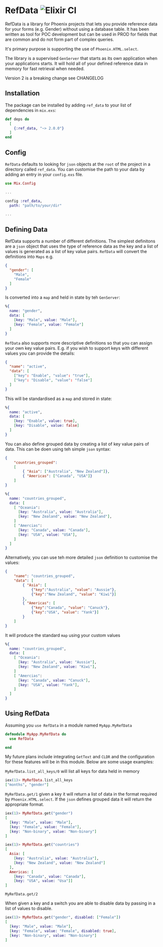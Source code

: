 # RefData  ![Elixir CI](https://github.com/abarr/ref_data/workflows/Elixir%20CI/badge.svg?branch=master)


RefData is a library for Phoenix projects that lets you provide reference data 
for your forms (e.g. Gender) without using a database table. It has been written 
as tool for POC development but can be used in PROD for fields that are common 
and do not form part of complex queries.

It's primary purpose is supporting the use of `Phoenix.HTML.select`.

The library is a supervised `GenServer` that starts as its own application when your 
applications starts. It will hold all of your defined reference data in memory for fast 
retrieval when needed. 

Version 2 is a breaking change see CHANGELOG

## Installation

The package can be installed by adding `ref_data` to your list of dependencies in 
`mix.exs`:

```elixir
def deps do
  [
    {:ref_data, "~> 2.0.0"}
  ]
end
```

## Config

`RefData` defaults to looking for `json` objects at the `root` of the project in a 
directory called `ref_data`. You can customise the path to your data by adding an entry
in your `config.exs` file.

```elixir
use Mix.Config

...

config :ref_data,
  path: "path/to/your/dir"

...

```

## Defining Data

RefData supports a number of different definitions. The simplest definitons are a `json` object 
that uses the type of reference data as the key and a list of values is generated as a list of key value pairs. 
`RefData` will convert the definitions into `Maps` e.g. 

```json
{ 
  "gender": [
    "Male", 
    "Female"
  ]
}
```
Is converted into a `map` and held in state by teh `GenServer`:

```elixir
%{ 
  name: "gender", 
  data: [
    [key: "Male", value: "Male"], 
    [key: "Female", value: "Female"]
  ]
}
```

`RefData` also supports more descriptive definitions so that you can assign your own key value pairs. E.g. if you 
wish to support keys with different values you can provide the details: 

```json
{ 
  "name": "active", 
  "data": [
    ["key": "Enable", "value": "true"], 
    ["key": "Disable", "value": "false"]
  ]
}
```
This will be standardised as a `map` and stored in state:

```elixir
%{ 
  name: "active", 
  data: [
    [key: "Enable", value: true], 
    [key: "Disable", value: false]
  ]
}
```

You can also define grouped data by creating a list of key value pairs of data. This can be doen using 
teh simple `json` syntax:

```json
{
    "countries_grouped": 
    [
        { "Asia": ["Australia", "New Zealand"]},
        { "Americas": ["Canada", "USA"]}
    ]
}
```

```elixir
%{ 
  name: "countries_grouped", 
  data: [
    [ "Oceania": 
      [key: "Australia", value: "Australia"],
      [key: "New Zealand", value: "New Zealand"],
    ]
    [ "Amercias": 
      [key: "Canada", value: "Canada"],
      [key: "USA", value: "USA"],
    ]
  ]
}
```

Alternatively, you can use teh more detailed `json` definition to customise the values:

```json
{
    "name": "countries_grouped",
    "data": [
        { "Asia": [
            {"key":"Australia", "value": "Aussie"},
            {"key":"New Zealand", "value": "Kiwi"}]
        },
        { "Americas": [
            {"key":"Canada", "value": "Canuck"}, 
            {"key":"USA", "value": "Yank"}]
        }
    ]
}
```
It will produce the standard `map` using your custom values

```elixir
%{ 
  name: "countries_grouped", 
  data: [
    [ "Oceania": 
      [key: "Australia", value: "Aussie"],
      [key: "New Zealand", value: "Kiwi"],
    ]
    [ "Amercias": 
      [key: "Canada", value: "Canuck"],
      [key: "USA", value: "Yank"],
    ]
  ]
}
```

## Using RefData

Assuming you `use RefData` in a module named `MyApp.MyRefData`

```elixir
defmodule MyApp.MyRefData do
  use RefData

end
```

My future plans include integrating `GetText` and `CLDR` and the configuration for these features will 
be in this module. Below are some usage examples:

`MyRefData.list_all_keys/0` will list all keys for data held in memory

```elixir
iex(1)> MyRefData.list_all_keys
["months", "gender"]
```


`MyRefData.get/1` given a key it will return a list of data in the format required by `Phoenix.HTML.select`. If the 
`json` defines grouped data it will return the appropriate format.

```elixir
iex(1)> MyRefData.get("gender")
[
  [key: "Male", value: "Male"],
  [key: "Female", value: "Female"],
  [key: "Non-binary", value: "Non-binary"]
]
```

```elixir
iex(1)> MyRefData.get("countries")
[
  Asia: [
    [key: "Australia", value: "Australia"],
    [key: "New Zealand", value: "New Zealand"]
  ],
  Americas: [
    [key: "Canada", value: "Canada"], 
    [key: "USA", value: "Usa"]]
]
```

`MyRefData.get/2`
        
When given a key and a switch you are able to disable data by passing in a list of
values to disable.

```elixir
iex(1)> MyRefData.get("gender", disabled: ["Female"])
[
  [key: "Male", value: "Male"],
  [key: "Female", value: "Female", disabled: true],
  [key: "Non-binary", value: "Non-binary"]
]
```
